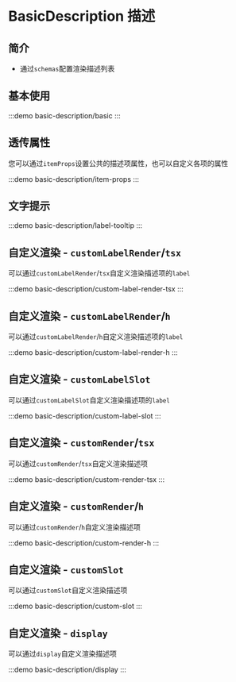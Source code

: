 # BasicDescription 描述

## 简介

- 通过`schemas`配置渲染描述列表

## 基本使用

:::demo
basic-description/basic
:::

## 透传属性

您可以通过`itemProps`设置公共的描述项属性，也可以自定义各项的属性

:::demo
basic-description/item-props
:::

## 文字提示

:::demo
basic-description/label-tooltip
:::

## 自定义渲染 - `customLabelRender`/`tsx`

可以通过`customLabelRender`/`tsx`自定义渲染描述项的`label`

:::demo
basic-description/custom-label-render-tsx
:::

## 自定义渲染 - `customLabelRender`/`h`

可以通过`customLabelRender`/`h`自定义渲染描述项的`label`

:::demo
basic-description/custom-label-render-h
:::

## 自定义渲染 - `customLabelSlot`

可以通过`customLabelSlot`自定义渲染描述项的`label`

:::demo
basic-description/custom-label-slot
:::

## 自定义渲染 - `customRender`/`tsx`

可以通过`customRender`/`tsx`自定义渲染描述项

:::demo
basic-description/custom-render-tsx
:::

## 自定义渲染 - `customRender`/`h`

可以通过`customRender`/`h`自定义渲染描述项

:::demo
basic-description/custom-render-h
:::

## 自定义渲染 - `customSlot`

可以通过`customSlot`自定义渲染描述项

:::demo
basic-description/custom-slot
:::

## 自定义渲染 - `display`

可以通过`display`自定义渲染描述项

:::demo
basic-description/display
:::
